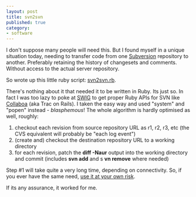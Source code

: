 ```yaml
---
layout: post
title: svn2svn
published: true
category:
- software
---
```

I don't suppose many people will need this. But I found myself in a unique situation today, needing to transfer code from one [Subversion](Subversion) repository to another. Preferably retaining the history of changesets and comments. Without access to the actual server repository.

 

So wrote up this little ruby script: [svn2svn.rb](../../../files/svn2svn.rb.html).

 

There's nothing about it that needed it to be written in Ruby. Its just so. In fact I was too lazy to poke at [SWIG](http://www.swig.org/) to get proper Ruby APIs for SVN like [Collaboa](http://collaboa.org/) (aka Trac on Rails). I taken the easy way and used "system" and "popen" instead - _blasphemous_! The whole algorithm is hardly optimised as well, roughly:

 
1. checkout each revision from source repository URL as r1, r2, r3, etc (the CVS equivalent will probably be "each log event")
2. (create and) checkout the destination repository URL to a working directory
3. for each revision, patch the **diff -Naur** output into the working directory and commit (includes **svn add** and s **vn remove** where needed)  
 
 

Step #1 will take quite a very long time, depending on connectivity. So, if you ever have the same need, [use it at your own risk](../../../files/svn2svn.rb.html).

 

If its any assurance, it worked for me.

